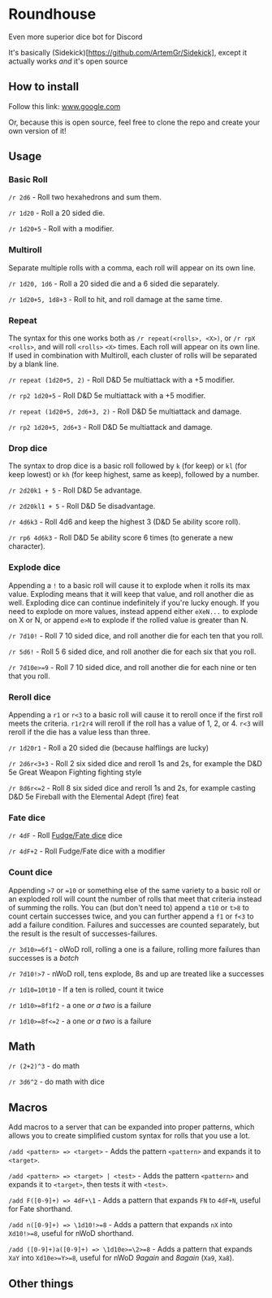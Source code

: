 # Roundhouse
Even more superior dice bot for Discord

It's basically
(Sidekick)[https://github.com/ArtemGr/Sidekick],
except it actually works *and* it's open source

## How to install

Follow this link:
www.google.com

Or, because this is open source, feel free to clone the repo and create your own version of it!

## Usage

### Basic Roll

`/r 2d6` - Roll two hexahedrons and sum them.

`/r 1d20` - Roll a 20 sided die.

`/r 1d20+5` - Roll with a modifier.

### Multiroll

Separate multiple rolls with a comma, each roll will appear on its own line.

`/r 1d20, 1d6` - Roll a 20 sided die and a 6 sided die separately.

`/r 1d20+5, 1d8+3` - Roll to hit, and roll damage at the same time.


### Repeat

The syntax for this one works both as `/r repeat(<rolls>, <X>)`, or `/r rpX <rolls>`,
and will roll `<rolls>` `<X>` times. Each roll will appear on its own line. If used in combination
with Multiroll, each cluster of rolls will be separated by a blank line.

`/r repeat (1d20+5, 2)` - Roll D&D 5e multiattack with a +5 modifier.

`/r rp2 1d20+5` - Roll D&D 5e multiattack with a +5 modifier.

`/r repeat (1d20+5, 2d6+3, 2)` - Roll D&D 5e multiattack and damage.

`/r rp2 1d20+5, 2d6+3` - Roll D&D 5e multiattack and damage.

### Drop dice

The syntax to drop dice is a basic roll followed by `k` (for keep) or `kl` (for keep lowest) or `kh`
(for keep highest, same as keep), followed by a number.

`/r 2d20k1 + 5` - Roll D&D 5e advantage.

`/r 2d20kl1 + 5` - Roll D&D 5e disadvantage.

`/r 4d6k3` - Roll 4d6 and keep the highest 3 (D&D 5e ability score roll).

`/r rp6 4d6k3` - Roll D&D 5e ability score 6 times (to generate a new character).

### Explode dice

Appending a `!` to a basic roll will cause it to explode when it rolls its max value. Exploding
means that it will keep that value, and roll another die as well. Exploding dice can continue
indefinitely if you're lucky enough. If you need to explode on more values, instead append either
`eXeN...` to explode on X or N, or append `e>N` to explode if the rolled value is greater than N.

`/r 7d10!` - Roll 7 10 sided dice, and roll another die for each ten that you roll.

`/r 5d6!` - Roll 5 6 sided dice, and roll another die for each six that you roll.

`/r 7d10e>=9` - Roll 7 10 sided dice, and roll another die for each nine or ten that you roll.

### Reroll dice

Appending a `r1` or `r<3` to a basic roll will cause it to reroll once if the first roll meets
the criteria. `r1r2r4` will reroll if the roll has a value of 1, 2, or 4. `r<3` will reroll if the
die has a value less than three.

`/r 1d20r1` - Roll a 20 sided die (because halflings are lucky)

`/r 2d6r<3+3` - Roll 2 six sided dice and reroll 1s and 2s, for example the D&D 5e Great Weapon
Fighting fighting style

`/r 8d6r<=2` - Roll 8 six sided dice and reroll 1s and 2s, for example casting D&D 5e Fireball
with the Elemental Adept (fire) feat

### Fate dice

`/r 4dF` - Roll [Fudge/Fate dice](http://rpg.stackexchange.com/questions/1765/what-game-circumstance-uses-fudge-dice) dice

`/r 4dF+2` - Roll Fudge/Fate dice with a modifier

### Count dice

Appending `>7` or `=10` or something else of the same variety to a basic roll or an exploded roll
will count the number of rolls that meet that criteria instead of summing the rolls. You can
(but don't need to) append a `t10` or `t>8` to count certain successes twice, and you can further
append a `f1` or `f<3` to add a failure condition. Failures and successes are counted separately,
but the result is the result of successes-failures.

`/r 3d10>=6f1` - oWoD roll, rolling a one is a failure, rolling more failures than successes is a *botch*

`/r 7d10!>7` - nWoD roll, tens explode, 8s and up are treated like a successes

`/r 1d10=10t10` - If a ten is rolled, count it twice

`/r 1d10>=8f1f2` - a one *or a two* is a failure

`/r 1d10>=8f<=2` - a one *or a two* is a failure

## Math

`/r (2+2)^3` - do math

`/r 3d6^2` - do math with dice

## Macros

Add macros to a server that can be expanded into proper patterns, which allows you to create
simplified custom syntax for rolls that you use a lot.

`/add <pattern> => <target>` - Adds the pattern `<pattern>` and expands it to `<target>`.

`/add <pattern> => <target> | <test>` - Adds the pattern `<pattern>` and expands it to `<target>`,
then tests it with `<test>`.

`/add F([0-9]+) => 4dF+\1` - Adds a pattern that expands `FN` to `4dF+N`, useful for Fate shorthand.

`/add n([0-9]+) => \1d10!>=8` - Adds a pattern that expands `nX` into `Xd10!>=8`, useful for nWoD
shorthand.

`/add ([0-9]+)a([0-9]+) => \1d10e>=\2>=8` - Adds a pattern that expands `XaY` into `Xd10e>=Y>=8`,
useful for nWoD *9again* and *8again* (`Xa9`, `Xa8`).

## Other things
